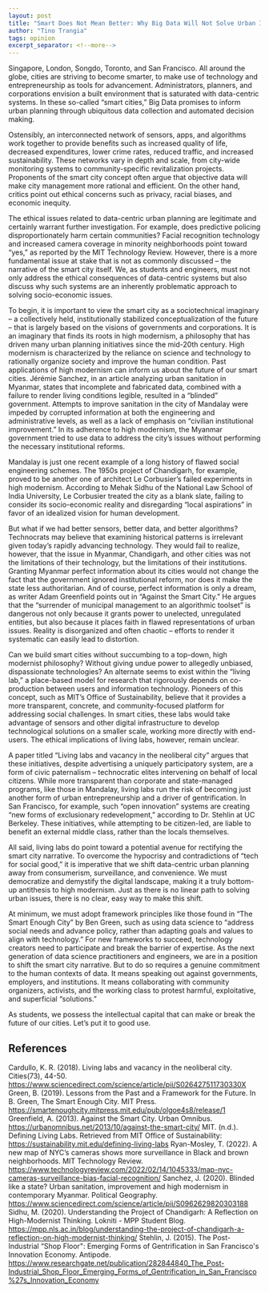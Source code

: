 ```yaml
---
layout: post
title: "Smart Does Not Mean Better: Why Big Data Will Not Solve Urban Issues"
author: "Tino Trangia"
tags: opinion
excerpt_separator: <!--more-->
---
```


Singapore, London, Songdo, Toronto, and San Francisco. All around the globe, cities are striving to become smarter, to make use of technology and entrepreneurship as tools for advancement. Administrators, planners, and corporations envision a built environment that is saturated with data-centric systems. In these so-called “smart cities,” Big Data promises to inform urban planning through ubiquitous data collection and automated decision making. <!--more-->

Ostensibly, an interconnected network of sensors, apps, and algorithms work together to provide benefits such as increased quality of life, decreased expenditures, lower crime rates, reduced traffic, and increased sustainability. These networks vary in depth and scale, from city-wide monitoring systems to community-specific revitalization projects. Proponents of the smart city concept often argue that objective data will make city management more rational and efficient. On the other hand, critics point out ethical concerns such as privacy, racial biases, and economic inequity. 

The ethical issues related to data-centric urban planning are legitimate and certainly warrant further investigation. For example, does predictive policing disproportionately harm certain communities? Facial recognition technology and increased camera coverage in minority neighborhoods point toward “yes,” as reported by the MIT Technology Review. However, there is a more fundamental issue at stake that is not as commonly discussed – the narrative of the smart city itself. We, as students and engineers, must not only address the ethical consequences of data-centric systems but also discuss why such systems are an inherently problematic approach to solving socio-economic issues. 

To begin, it is important to view the smart city as a sociotechnical imaginary – a collectively held, institutionally stabilized conceptualization of the future – that is largely based on the visions of governments and corporations. It is an imaginary that finds its roots in high modernism, a philosophy that has driven many urban planning initiatives since the mid-20th century. High modernism is characterized by the reliance on science and technology to rationally organize society and improve the human condition. Past applications of high modernism can inform us about the future of our smart cities.
Jérémie Sanchez, in an article analyzing urban sanitation in Myanmar, states that incomplete and fabricated data, combined with a failure to render living conditions legible, resulted in a “blinded” government. Attempts to improve sanitation in the city of Mandalay were impeded by corrupted information at both the engineering and administrative levels, as well as a lack of emphasis on “civilian institutional improvement.” In its adherence to high modernism, the Myanmar government tried to use data to address the city’s issues without performing the necessary institutional reforms. 

Mandalay is just one recent example of a long history of flawed social engineering schemes. The 1950s project of Chandigarh, for example, proved to be another one of architect Le Corbusier’s failed experiments in high modernism. According to Mehak Sidhu of the National Law School of India University, Le Corbusier treated the city as a blank slate, failing to consider its socio-economic reality and disregarding “local aspirations” in favor of an idealized vision for human development. 

But what if we had better sensors, better data, and better algorithms? Technocrats may believe that examining historical patterns is irrelevant given today’s rapidly advancing technology. They would fail to realize, however, that the issue in Myanmar, Chandigarh, and other cities was not the limitations of their technology, but the limitations of their institutions. Granting Myanmar perfect information about its cities would not change the fact that the government ignored institutional reform, nor does it make the state less authoritarian. And of course, perfect information is only a dream, as writer Adam Greenfield points out in “Against the Smart City.” He argues that the “surrender of municipal management to an algorithmic toolset” is dangerous not only because it grants power to unelected, unregulated entities, but also because it places faith in flawed representations of urban issues. Reality is disorganized and often chaotic – efforts to render it systematic can easily lead to distortion. 

Can we build smart cities without succumbing to a top-down, high modernist philosophy? Without giving undue power to allegedly unbiased, dispassionate technologies? An alternate seems to exist within the “living lab,” a place-based model for research that rigorously depends on co-production between users and information technology. Pioneers of this concept, such as MIT’s Office of Sustainability, believe that it provides a more transparent, concrete, and community-focused platform for addressing social challenges. In smart cities, these labs would take advantage of sensors and other digital infrastructure to develop technological solutions on a smaller scale, working more directly with end-users. The ethical implications of living labs, however, remain unclear. 

A paper titled “Living labs and vacancy in the neoliberal city” argues that these initiatives, despite advertising a uniquely participatory system, are a form of civic paternalism – technocratic elites intervening on behalf of local citizens. While more transparent than corporate and state-managed programs, like those in Mandalay, living labs run the risk of becoming just another form of urban entrepreneurship and a driver of gentrification. In San Francisco, for example, such “open innovation” systems are creating “new forms of exclusionary redevelopment,” according to Dr. Stehlin at UC Berkeley. These initiatives, while attempting to be citizen-led, are liable to benefit an external middle class, rather than the locals themselves. 

All said, living labs do point toward a potential avenue for rectifying the smart city narrative. To overcome the hypocrisy and contradictions of “tech for social good,” it is imperative that we shift data-centric urban planning away from consumerism, surveillance, and convenience. We must democratize and demystify the digital landscape, making it a truly bottom-up antithesis to high modernism. Just as there is no linear path to solving urban issues, there is no clear, easy way to make this shift. 

At minimum, we must adopt framework principles like those found in “The Smart Enough City” by Ben Green, such as using data science to “address social needs and advance policy, rather than adapting goals and values to align with technology.” For new frameworks to succeed, technology creators need to participate and break the barrier of expertise. As the next generation of data science practitioners and engineers, we are in a position to shift the smart city narrative. But to do so requires a genuine commitment to the human contexts of data. It means speaking out against governments, employers, and institutions. It means collaborating with community organizers, activists, and the working class to protest harmful, exploitative, and superficial “solutions.” 

As students, we possess the intellectual capital that can make or break the future of our cities. Let’s put it to good use.


## References

Cardullo, K. R. (2018). Living labs and vacancy in the neoliberal city. Cities(73), 44-50. https://www.sciencedirect.com/science/article/pii/S026427511730330X
Green, B. (2019). Lessons from the Past and a Framework for the Future. In B. Green, The Smart Enough City. MIT Press. https://smartenoughcity.mitpress.mit.edu/pub/olgoe4s8/release/1
Greenfield, A. (2013). Against the Smart City. Urban Omnibus. https://urbanomnibus.net/2013/10/against-the-smart-city/
MIT. (n.d.). Defining Living Labs. Retrieved from MIT Office of Sustainability: https://sustainability.mit.edu/defining-living-labs
Ryan-Mosley, T. (2022). A new map of NYC’s cameras shows more surveillance in Black and brown neighborhoods. MIT Technology Review. https://www.technologyreview.com/2022/02/14/1045333/map-nyc-cameras-surveillance-bias-facial-recognition/
Sanchez, J. (2020). Blinded like a state? Urban sanitation, improvement and high modernism in contemporary Myanmar. Political Geography. https://www.sciencedirect.com/science/article/pii/S0962629820303188
Sidhu, M. (2020). Understanding the Project of Chandigarh: A Reflection on High-Modernist Thinking. Lokniti - MPP Student Blog. https://mpp.nls.ac.in/blog/understanding-the-project-of-chandigarh-a-reflection-on-high-modernist-thinking/
Stehlin, J. (2015). The Post-Industrial “Shop Floor": Emerging Forms of Gentrification in San Francisco's Innovation Economy. Antipode. https://www.researchgate.net/publication/282844840_The_Post-Industrial_Shop_Floor_Emerging_Forms_of_Gentrification_in_San_Francisco%27s_Innovation_Economy
